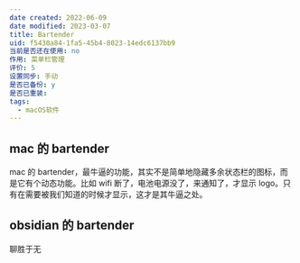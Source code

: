 ```yaml
---
date created: 2022-06-09
date modified: 2023-03-07
title: Bartender
uid: f5430a84-1fa5-45b4-8023-14edc6137bb9
当前是否还在使用: no
作用: 菜单栏管理
评价: 5
设置同步: 手动
是否已备份: y
是否已重装:
tags:
  - macOS软件
---
```


## mac 的 bartender

mac 的 bartender，最牛逼的功能，其实不是简单地隐藏多余状态栏的图标，而是它有个动态功能。比如 wifi 断了，电池电源没了，来通知了，才显示 logo。只有在需要被我们知道的时候才显示，这才是其牛逼之处。

## obsidian 的 bartender

聊胜于无
